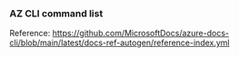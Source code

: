 

### AZ CLI command list
Reference: https://github.com/MicrosoftDocs/azure-docs-cli/blob/main/latest/docs-ref-autogen/reference-index.yml
